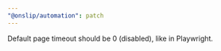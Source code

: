 ```yaml
---
"@onslip/automation": patch
---
```


Default page timeout should be 0 (disabled), like in Playwright.
